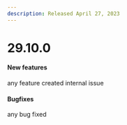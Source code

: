```yaml
---
description: Released April 27, 2023
---
```


# 29.10.0
#### New features

  any feature created  internal issue
#### Bugfixes

  any bug fixed
